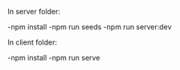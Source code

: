 In server folder:

-npm install
-npm run seeds
-npm run server:dev


In client folder:

-npm install
-npm run serve

